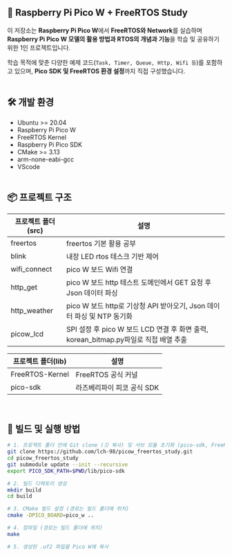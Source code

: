 ## 🧵 Raspberry Pi Pico W + FreeRTOS Study

이 저장소는 **Raspberry Pi Pico W**에서 **FreeRTOS와 Network**를 실습하며 **Raspberry Pi Pico W 모델의 활용 방법과 RTOS의 개념과 기능**을 학습 및 공유하기 위한 1인 프로젝트입니다.

학습 목적에 맞춘 다양한 예제 코드(`Task, Timer, Queue, Http, Wifi 등`)를 포함하고 있으며, **Pico SDK 및 FreeRTOS 환경 설정**까지 직접 구성했습니다.
<br><br>

## 🛠️ 개발 환경

- Ubuntu >= 20.04
- Raspberry Pi Pico W
- FreeRTOS Kernel
- Raspberry Pi Pico SDK
- CMake >= 3.13
- arm-none-eabi-gcc
- VScode
<br><br>

## 📦 프로젝트 구조
| 프로젝트 폴더(src)      | 설명                            |
|-----------------|---------------------------------|
| freertos     | freertos 기본 활용 공부 |
| blink   | 내장 LED rtos 테스크 기반 제어     |
| wifi_connect | pico W 보드 Wifi 연결       |
| http_get   | pico W 보드 http 테스트 도메인에서 GET 요청 후 Json 데이터 파싱 |
| http_weather | pico W 보드 http로 기상청 API 받아오기, Json 데이터 파싱 및 NTP 동기화  |
| picow_lcd | SPI 설정 후 pico W 보드 LCD 연결 후 화면 출력, korean_bitmap.py파일로 직접 배열 추출 |

|프로젝트 폴더(lib)  | 설명                           |
|-----------------|---------------------------------|
| FreeRTOS-Kernel   | FreeRTOS 공식 커널  |
| pico-sdk   | 라즈베리파이 피코 공식 SDK   |

<br>


## 🚀 빌드 및 실행 방법
```bash
# 1. 프로젝트 폴더 안에 Git clone (깃 복사) 및 서브 모듈 초기화 (pico-sdk, FreeRTOS-Kernel)
git clone https://github.com/lch-98/picow_freertos_study.git
cd picow_freertos_study
git submodule update --init --recursive
export PICO_SDK_PATH=$PWD/lib/pico-sdk

# 2. 빌드 디렉토리 생성
mkdir build
cd build

# 3. CMake 빌드 설정 (경로는 빌드 폴더에 위치)
cmake -DPICO_BOARD=pico_w ..

# 4. 컴파일 (경로는 빌드 폴더에 위치)
make

# 5. 생성된 .uf2 파일을 Pico W에 복사
```
